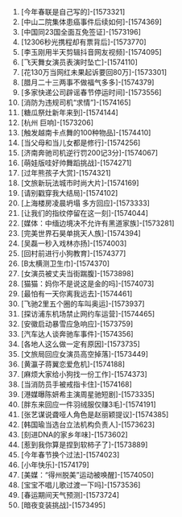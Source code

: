 
1. [今年春联是自己写的]-[1573321]
1. [中山二院集体患癌事件后续如何]-[1574369]
1. [中国同23国全面互免签证]-[1573196]
1. [12306秒光携程却有票背后]-[1573770]
1. [李玉刚用半天剪辑抖音网友视频]-[1574095]
1. [飞天舞女演员表演时坠亡]-[1574110]
1. [花130万当网红未果起诉要回80万]-[1573301]
1. [腊月二十三两事不做福气多多]-[1574379]
1. [多家快递公司辟谣春节停运时间]-[1573556]
1. [消防为违规司机“求情”]-[1574165]
1. [糖瓜祭灶新年来到]-[1574144]
1. [杭州 巨响]-[1573206]
1. [触发越南卡点舞的100种物品]-[1574410]
1. [当父母和当儿女都是修行]-[1574256]
1. [济南奔驰司机逆行罚200记3分]-[1574067]
1. [萌娃版哇好帅舞蹈挑战]-[1574271]
1. [过年熊孩子大赏]-[1574321]
1. [文旅新玩法城市时尚大片]-[1574169]
1. [请别戳穿我大结局]-[1574102]
1. [上海楼房凌晨坍塌 多方回应]-[1573333]
1. [让我们的指纹停留在这一刻]-[1574044]
1. [媒体：中缅边境决不允许有黑道家族]-[1573281]
1. [完美世界石昊单挑天人族]-[1574394]
1. [吴磊一秒入戏林亦扬]-[1574003]
1. [回村前进行小狗教育]-[1574377]
1. [B太横测卫生巾]-[1574370]
1. [女演员被丈夫当街踹腹]-[1573898]
1. [猫猫：妈你不是说这是金的吗]-[1574073]
1. [最怕有一天你离我远去]-[1574461]
1. [飞驰2里五个圈的车叫奥运]-[1573937]
1. [探访浦东机场禁止网约车运营]-[1574465]
1. [安徽启动暴雪应急响应]-[1573759]
1. [汽车达人谈奔驰车事件]-[1574356]
1. [各地人这么做一定有原因]-[1573735]
1. [文旅局回应女演员高空掉落]-[1573449]
1. [黄瀛子蒋翼恋爱危机]-[1574188]
1. [麻烦大家给小狗找一份工作]-[1574373]
1. [当消防员手被戒指卡住]-[1574168]
1. [港媒曝陈妍希主演周星驰短剧]-[1573335]
1. [胖东来回应一件羽绒服仅赚3毛]-[1574191]
1. [张艺谋说聋哑人角色是赵丽颖提议]-[1574385]
1. [韩国瑜当选台立法机构负责人]-[1573623]
1. [刻进DNA的家乡年味]-[1573602]
1. [惹到我你算是捏到软柿子了]-[1573889]
1. [今年春节换个过法]-[1574023]
1. [小年快乐]-[1574179]
1. [美媒：“得州脱美”运动被唤醒]-[1574050]
1. [宝宝不唱儿歌过渡一下吗]-[1573536]
1. [春运期间天气预测]-[1573724]
1. [暗夜变装挑战]-[1573495]